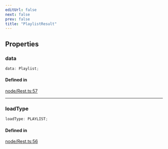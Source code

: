 ```yaml
---
editUrl: false
next: false
prev: false
title: "PlaylistResult"
---
```


## Properties

<a id="data" name="data"></a>

### data

```ts
data: Playlist;
```

#### Defined in

[node/Rest.ts:57](https://github.com/shipgirlproject/shoukaku/blob/761f40f7c0b54473070fa1c40602d1504a8bf167/src/node/Rest.ts#L57)

***

<a id="loadtype" name="loadtype"></a>

### loadType

```ts
loadType: PLAYLIST;
```

#### Defined in

[node/Rest.ts:56](https://github.com/shipgirlproject/shoukaku/blob/761f40f7c0b54473070fa1c40602d1504a8bf167/src/node/Rest.ts#L56)
